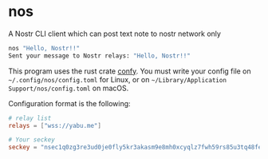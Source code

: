 # nos

A Nostr CLI client which can post text note to nostr network only

```sh
nos "Hello, Nostr!!"
Sent your message to Nostr relays: "Hello, Nostr!!"
```

This program uses the rust crate [confy](https://github.com/rust-cli/confy). You must write your config file on `~/.config/nos/config.toml` for Linux, or on `~/Library/Application Support/nos/config.toml` on macOS.

Configuration format is the following:
```toml
# relay list
relays = ["wss://yabu.me"]

# Your seckey
seckey = "nsec1q0zg3re3ud0je0fly5kr3akasm9e8mh0xcyqlz7fwh59rs85u3tq48fenu"
```

